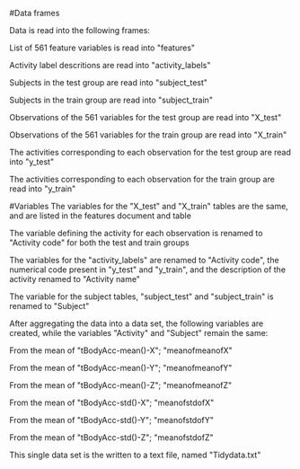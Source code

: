#Data frames

Data is read into the following frames:

List of 561 feature variables is read into "features"

Activity label descritions are read into "activity_labels"

Subjects in the test group are read into "subject_test"

Subjects in the train group are read into "subject_train"

Observations of the 561 variables for the test group are read into "X_test"

Observations of the 561 variables for the train group are read into "X_train"

The activities corresponding to each observation for the test group are read into "y_test"

The activities corresponding to each observation for the train group are read into "y_train"


#Variables
The variables for the "X_test" and "X_train" tables are the same, and are listed in the features document and table

The variable defining the activity for each observation is renamed to "Activity code" for both the test and train groups

The variables for the "activity_labels" are renamed to "Activity code", the numerical code present in "y_test" and "y_train", and the description of the activity renamed to "Activity name"  

The variable for the subject tables, "subject_test" and "subject_train" is renamed to "Subject"

After aggregating the data into a data set, the following variables are created, while the variables "Activity" and "Subject" remain the same:

From the mean of "tBodyAcc-mean()-X"; "meanofmeanofX"

From the mean of "tBodyAcc-mean()-Y"; "meanofmeanofY"

From the mean of "tBodyAcc-mean()-Z"; "meanofmeanofZ"

From the mean of "tBodyAcc-std()-X";  "meanofstdofX"

From the mean of "tBodyAcc-std()-Y";  "meanofstdofY"

From the mean of "tBodyAcc-std()-Z";  "meanofstdofZ"

This single data set is the written to a text file, named "Tidydata.txt"
